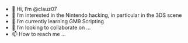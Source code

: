 - 👋 Hi, I’m @clauz07
- 👀 I’m interested in the Nintendo hacking, in particular in the 3DS scene
- 🌱 I’m currently learning GM9 Scripting
- 💞️ I’m looking to collaborate on ...
- 📫 How to reach me ...

<!---
clauz07/clauz07 is a ✨ special ✨ repository because its `README.md` (this file) appears on your GitHub profile.
You can click the Preview link to take a look at your changes.
--->
